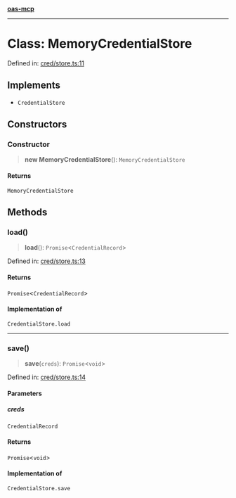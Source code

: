 [**oas-mcp**](../README.md)

***

# Class: MemoryCredentialStore

Defined in: [cred/store.ts:11](https://github.com/elwizard33/oas-mcp/blob/8e2319f50a7dff4ff946a1b290930f93208fe588/src/cred/store.ts#L11)

## Implements

- `CredentialStore`

## Constructors

### Constructor

> **new MemoryCredentialStore**(): `MemoryCredentialStore`

#### Returns

`MemoryCredentialStore`

## Methods

### load()

> **load**(): `Promise`\<`CredentialRecord`\>

Defined in: [cred/store.ts:13](https://github.com/elwizard33/oas-mcp/blob/8e2319f50a7dff4ff946a1b290930f93208fe588/src/cred/store.ts#L13)

#### Returns

`Promise`\<`CredentialRecord`\>

#### Implementation of

`CredentialStore.load`

***

### save()

> **save**(`creds`): `Promise`\<`void`\>

Defined in: [cred/store.ts:14](https://github.com/elwizard33/oas-mcp/blob/8e2319f50a7dff4ff946a1b290930f93208fe588/src/cred/store.ts#L14)

#### Parameters

##### creds

`CredentialRecord`

#### Returns

`Promise`\<`void`\>

#### Implementation of

`CredentialStore.save`
